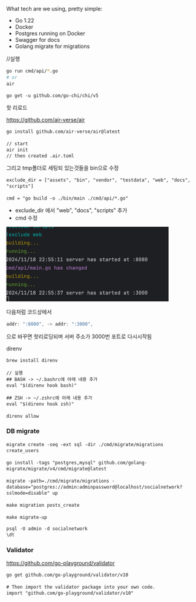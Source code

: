What tech are we using, pretty simple:
- Go 1.22
- Docker
- Postgres running on Docker
- Swagger for docs
- Golang migrate for migrations

//실행
```bash
go run cmd/api/*.go
# or
air

```

```text
go get -u github.com/go-chi/chi/v5
```

핫 리로드

https://github.com/air-verse/air
```text
go install github.com/air-verse/air@latest

// start
air init
// then created .air.toml
```
그리고 tmp폴더로 세팅되 있는것들을 bin으로 수정
```text
exclude_dir = ["assets", "bin", "vendor", "testdata", "web", "docs", "scripts"]

cmd = "go build -o ./bin/main ./cmd/api/*.go"
```
- exclude_dir 에서 "web", "docs", "scripts" 추가
- cmd 수정

![img.png](img/img.png)

다음처럼 코드상에서 
```go
addr: ":8080", -> addr: ":3000",
```

으로 바꾸면 핫리로딩되며 서버 주소가 3000번 포트로 다시시작됨

direnv
```text
brew install direnv

// 실행
## BASH -> ~/.bashrc에 아래 내용 추가
eval "$(direnv hook bash)"

## ZSH -> ~/.zshrc에 아래 내용 추가
eval "$(direnv hook zsh)"

direnv allow
```

### DB migrate
```shell
migrate create -seq -ext sql -dir ./cmd/migrate/migrations create_users

go install -tags "postgres,mysql" github.com/golang-migrate/migrate/v4/cmd/migrate@latest

migrate -path=./cmd/migrate/migrations -database="postgres://admin:adminpassword@localhost/socialnetwork?sslmode=disable" up

make migration posts_create

make migrate-up 
```


```shell
psql -U admin -d socialnetwork
\dt
```

### Validator
https://github.com/go-playground/validator

```shell
go get github.com/go-playground/validator/v10

# Then import the validator package into your own code.
import "github.com/go-playground/validator/v10"
```
